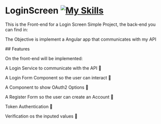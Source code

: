 # LoginScreen [![My Skills](https://skillicons.dev/icons?i=angular)](https://skillicons.dev)
<p>This is the Front-end for a Login Screen Simple Project, the back-end you can find in:</p>
<p>The Objective is implement a Angular app that communicates with my API</p>
## Features

<p>On the front-end will be implemented:</p>
<p>A Login Service to communicate with the API 🔴</p>
<p>A Login Form Component so the user can interact 🔴</p>
<p>A Component to show OAuth2 Options 🔴</p>
<p>A Register Form so the user can create an Account 🔴</p>
<p>Token Authentication 🔴</p>
<p>Verification os the inputed values 🔴</p>
